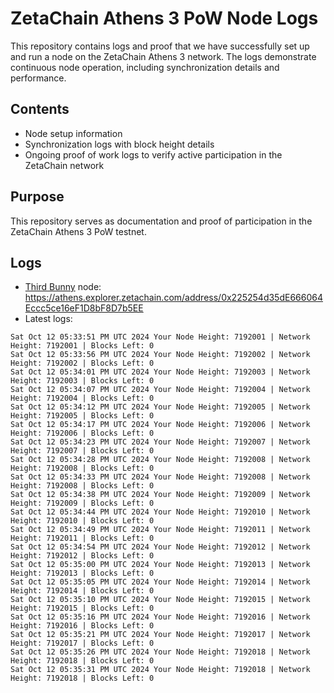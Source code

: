 # ZetaChain Athens 3 PoW Node Logs
This repository contains logs and proof that we have successfully set up and run a node on the ZetaChain Athens 3 network. The logs demonstrate continuous node operation, including synchronization details and performance.

## Contents
- Node setup information
- Synchronization logs with block height details
- Ongoing proof of work logs to verify active participation in the ZetaChain network

## Purpose
This repository serves as documentation and proof of participation in the ZetaChain Athens 3 PoW testnet.

## Logs

- [Third Bunny](https://thirdbunny.xyz/) node: https://athens.explorer.zetachain.com/address/0x225254d35dE666064Eccc5ce16eF1D8bF8D7b5EE
- Latest logs:
```
Sat Oct 12 05:33:51 PM UTC 2024 Your Node Height: 7192001 | Network Height: 7192001 | Blocks Left: 0
Sat Oct 12 05:33:56 PM UTC 2024 Your Node Height: 7192002 | Network Height: 7192002 | Blocks Left: 0
Sat Oct 12 05:34:01 PM UTC 2024 Your Node Height: 7192003 | Network Height: 7192003 | Blocks Left: 0
Sat Oct 12 05:34:07 PM UTC 2024 Your Node Height: 7192004 | Network Height: 7192004 | Blocks Left: 0
Sat Oct 12 05:34:12 PM UTC 2024 Your Node Height: 7192005 | Network Height: 7192005 | Blocks Left: 0
Sat Oct 12 05:34:17 PM UTC 2024 Your Node Height: 7192006 | Network Height: 7192006 | Blocks Left: 0
Sat Oct 12 05:34:23 PM UTC 2024 Your Node Height: 7192007 | Network Height: 7192007 | Blocks Left: 0
Sat Oct 12 05:34:28 PM UTC 2024 Your Node Height: 7192008 | Network Height: 7192008 | Blocks Left: 0
Sat Oct 12 05:34:33 PM UTC 2024 Your Node Height: 7192008 | Network Height: 7192008 | Blocks Left: 0
Sat Oct 12 05:34:38 PM UTC 2024 Your Node Height: 7192009 | Network Height: 7192009 | Blocks Left: 0
Sat Oct 12 05:34:44 PM UTC 2024 Your Node Height: 7192010 | Network Height: 7192010 | Blocks Left: 0
Sat Oct 12 05:34:49 PM UTC 2024 Your Node Height: 7192011 | Network Height: 7192011 | Blocks Left: 0
Sat Oct 12 05:34:54 PM UTC 2024 Your Node Height: 7192012 | Network Height: 7192012 | Blocks Left: 0
Sat Oct 12 05:35:00 PM UTC 2024 Your Node Height: 7192013 | Network Height: 7192013 | Blocks Left: 0
Sat Oct 12 05:35:05 PM UTC 2024 Your Node Height: 7192014 | Network Height: 7192014 | Blocks Left: 0
Sat Oct 12 05:35:10 PM UTC 2024 Your Node Height: 7192015 | Network Height: 7192015 | Blocks Left: 0
Sat Oct 12 05:35:16 PM UTC 2024 Your Node Height: 7192016 | Network Height: 7192016 | Blocks Left: 0
Sat Oct 12 05:35:21 PM UTC 2024 Your Node Height: 7192017 | Network Height: 7192017 | Blocks Left: 0
Sat Oct 12 05:35:26 PM UTC 2024 Your Node Height: 7192018 | Network Height: 7192018 | Blocks Left: 0
Sat Oct 12 05:35:31 PM UTC 2024 Your Node Height: 7192018 | Network Height: 7192018 | Blocks Left: 0
```
